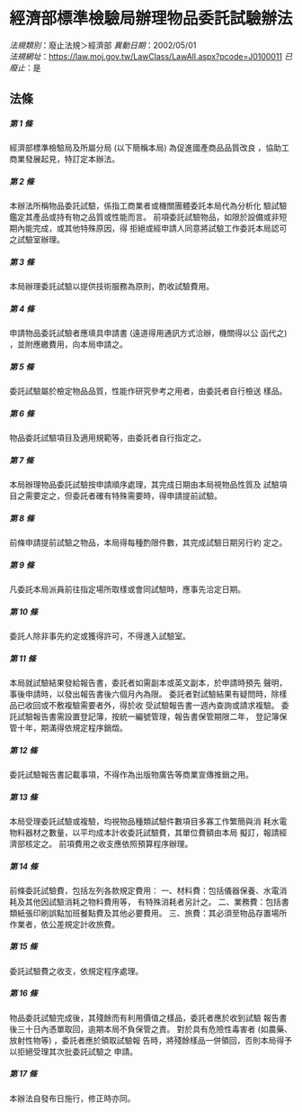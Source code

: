 # 經濟部標準檢驗局辦理物品委託試驗辦法

*法規類別*：廢止法規＞經濟部
*異動日期*：2002/05/01  
*法規網址*：https://law.moj.gov.tw/LawClass/LawAll.aspx?pcode=J0100011
*已廢止*：是


## 法條
##### 第 1 條
經濟部標準檢驗局及所屬分局 (以下簡稱本局) 為促進國產商品品質改良
，協助工商業發展起見，特訂定本辦法。

##### 第 2 條
本辦法所稱物品委託試驗，係指工商業者或機關團體委託本局代為分析化
驗試驗鑑定其產品或持有物之品質或性能而言。
前項委託試驗物品，如限於設備或非短期內能完成，或其他特殊原因，得
拒絕或經申請人同意將試驗工作委託本局認可之試驗室辦理。

##### 第 3 條
本局辦理委託試驗以提供技術服務為原則，酌收試驗費用。

##### 第 4 條
申請物品委託試驗者應填具申請書 (遠道得用通訊方式洽辦，機關得以公
函代之) ，並附應繳費用，向本局申請之。

##### 第 5 條
委託試驗屬於檢定物品品質，性能作研究參考之用者，由委託者自行檢送
樣品。

##### 第 6 條
物品委託試驗項目及適用規範等，由委託者自行指定之。

##### 第 7 條
本局辦理物品委託試驗按申請順序處理，其完成日期由本局視物品性質及
試驗項目之需要定之，但委託者確有特殊需要時，得申請提前試驗。

##### 第 8 條
前條申請提前試驗之物品，本局得每種酌限件數，其完成試驗日期另行約
定之。

##### 第 9 條
凡委託本局派員前往指定場所取樣或會同試驗時，應事先洽定日期。

##### 第 10 條
委託人除非事先約定或獲得許可，不得進入試驗室。

##### 第 11 條
本局就試驗結果發給報告書，委託者如需副本或英文副本，於申請時預先
聲明，事後申請時，以發出報告書後六個月內為限。
委託者對試驗結果有疑問時，除樣品已收回或不敷複驗需要者外，得於收
受試驗報告書一週內查詢或請求複驗。
委託試驗報告書需設置登記簿，按統一編號管理，報告書保管期限二年，
登記簿保管十年，期滿得依規定程序銷燬。

##### 第 12 條
委託試驗報告書記載事項，不得作為出版物廣告等商業宣傳推銷之用。

##### 第 13 條
本局受理委託試驗或複驗，均視物品種類試驗件數項目多寡工作繁簡與消
耗水電物料器材之數量，以平均成本計收委託試驗費，其單位費額由本局
擬訂，報請經濟部核定之。
前項費用之收支應依照預算程序辦理。

##### 第 14 條
前條委託試驗費，包括左列各款規定費用：
一、材料費：包括儀器保養、水電消耗及其他因試驗消耗之物料費用等，
    有特殊消耗者另計之。
二、業務費：包括書類紙張印刷誤點加班餐點費及其他必要費用。
三、旅費：其必須至物品存置場所作業者，依公差規定計收旅費。


##### 第 15 條
委託試驗費之收支，依規定程序處理。

##### 第 16 條
物品委託試驗完成後，其殘餘而有利用價值之樣品，委託者應於收到試驗
報告書後三十日內憑單取回，逾期本局不負保管之責。
對於具有危險性毒害者 (如農藥、放射性物等) ，委託者應於領取試驗報
告時，將殘餘樣品一併領回，否則本局得予以拒絕受理其次批委託試驗之
申請。

##### 第 17 條
本辦法自發布日施行，修正時亦同。


